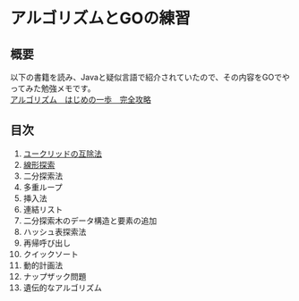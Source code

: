 # アルゴリズムとGOの練習

## 概要
以下の書籍を読み、Javaと疑似言語で紹介されていたので、その内容をGOでやってみた勉強メモです。  
[アルゴリズム　はじめの一歩　完全攻略](https://www.amazon.co.jp/%E6%96%B0%E3%83%BB%E6%A8%99%E6%BA%96%E3%83%97%E3%83%AD%E3%82%B0%E3%83%A9%E3%83%9E%E3%83%BC%E3%82%BA%E3%83%A9%E3%82%A4%E3%83%96%E3%83%A9%E3%83%AA-%E3%82%A2%E3%83%AB%E3%82%B4%E3%83%AA%E3%82%BA%E3%83%A0-%E3%81%AF%E3%81%98%E3%82%81%E3%81%AE%E4%B8%80%E6%AD%A9-%E5%AE%8C%E5%85%A8%E6%94%BB%E7%95%A5-%E7%9F%A2%E6%B2%A2-%E4%B9%85%E9%9B%84/dp/429710394X/ref=sr_1_8?__mk_ja_JP=%E3%82%AB%E3%82%BF%E3%82%AB%E3%83%8A&keywords=%E3%82%A2%E3%83%AB%E3%82%B4%E3%83%AA%E3%82%BA%E3%83%A0+%E3%81%AF%E3%81%98%E3%82%81&qid=1564414546&s=gateway&sr=8-8)

## 目次
1. [ユークリッドの互除法](./yukuri/README.md)
2. [線形探索](./sequentialSearch/README.md)
3. 二分探索法
4. 多重ループ
5. 挿入法
6. 連結リスト
7. 二分探索木のデータ構造と要素の追加
8. ハッシュ表探索法
9. 再帰呼び出し
10. クイックソート
11. 動的計画法
12. ナップザック問題
13. 遺伝的なアルゴリズム

